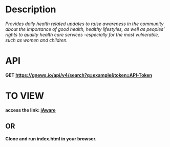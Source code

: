 # Description
*Provides daily health related updates to raise  awareness in the community about the importance of good health, healthy lifestyles, as well as peoples’ rights to quality health care services -especially for the most vulnerable, such as women and children.*

# API
**GET https://gnews.io/api/v4/search?q=example&token=API-Token**

# TO VIEW
**access the link: [iAware](https://anirudh09041.github.io/iAware/index.html)**
## OR
**Clone and run index.html in your browser.**


